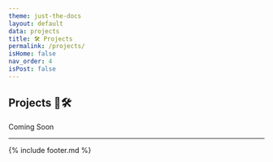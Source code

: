 ```yaml
---
theme: just-the-docs
layout: default
data: projects
title: 🛠️ Projects
permalink: /projects/
isHome: false
nav_order: 4
isPost: false
---
```

<link rel="stylesheet" href="{{ '/assets/css/custom.css' | relative_url }}">

## Projects 🦜🛠️
Coming Soon

---

{% include footer.md %}
